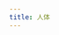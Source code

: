 ```yaml
---
title: 人体
---
```


<script setup>
import QAppendix from '@components/QAppendix.vue';
import file from '!!raw-loader!@public/data/appendix/human_body.csv';
</script>

<QAppendix :file="file" />

